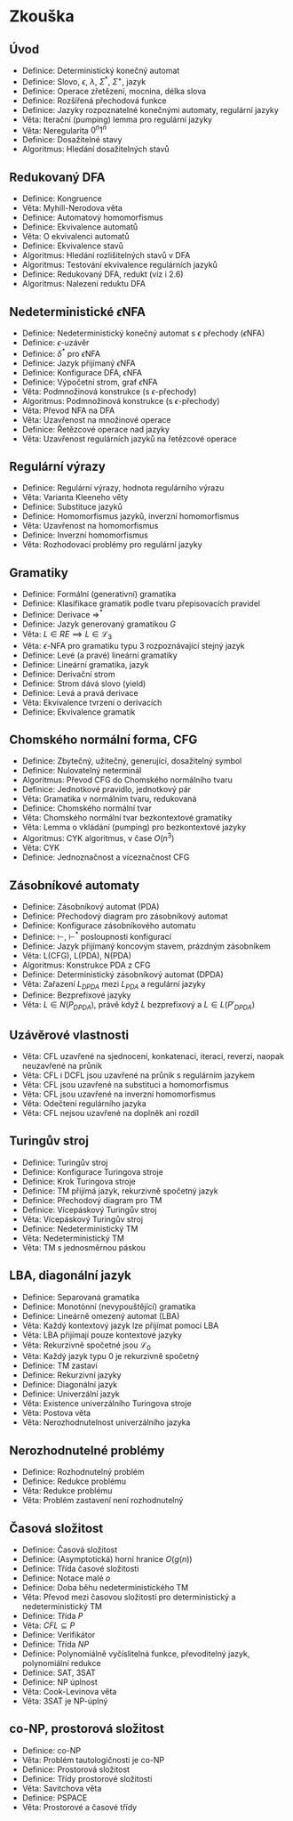 # Zkouška

## Úvod

- Definice: Deterministický konečný automat
- Definice: Slovo, $\epsilon$, $\lambda$, $\Sigma^*$, $\Sigma^+$, jazyk
- Definice: Operace zřetězení, mocnina, délka slova
- Definice: Rozšířená přechodová funkce
- Definice: Jazyky rozpoznatelné konečnými automaty, regulární jazyky
- Věta: Iterační (pumping) lemma pro regulární jazyky
- Věta: Neregularita $0^n1^n$
- Definice: Dosažitelné stavy
- Algoritmus: Hledání dosažitelných stavů

## Redukovaný DFA

- Definice: Kongruence
- Věta: Myhill-Nerodova věta
- Definice: Automatový homomorfismus
- Definice: Ekvivalence automatů
- Věta: O ekvivalenci automatů
- Definice: Ekvivalence stavů
- Algoritmus: Hledání rozlišitelných stavů v DFA
- Algoritmus: Testování ekvivalence regulárních jazyků
- Definice: Redukovaný DFA, redukt (viz i 2.6)
- Algoritmus: Nalezení reduktu DFA

## Nedeterministické $\epsilon$NFA

- Definice: Nedeterministický konečný automat s $\epsilon$ přechody ($\epsilon$NFA)
- Definice: $\epsilon$-uzávěr
- Definice: $\delta^*$ pro $\epsilon$NFA
- Definice: Jazyk přijímaný $\epsilon$NFA
- Definice: Konfigurace DFA, $\epsilon$NFA
- Definice: Výpočetní strom, graf $\epsilon$NFA
- Věta: Podmnožinová konstrukce (s $\epsilon$-přechody)
- Algoritmus: Podmnožinová konstrukce (s $\epsilon$-přechody)
- Věta: Převod NFA na DFA
- Věta: Uzavřenost na množinové operace
- Definice: Řetězcové operace nad jazyky
- Věta: Uzavřenost regulárních jazyků na řetězcové operace

## Regulární výrazy

- Definice: Regulární výrazy, hodnota regulárního výrazu
- Věta: Varianta Kleeneho věty
- Definice: Substituce jazyků
- Definice: Homomorfismus jazyků, inverzní homomorfismus
- Věta: Uzavřenost na homomorfismus
- Definice: Inverzní homomorfismus
- Věta: Rozhodovací problémy pro regulární jazyky

## Gramatiky

- Definice: Formální (generativní) gramatika
- Definice: Klasifikace gramatik podle tvaru přepisovacích pravidel
- Definice: Derivace $\Rightarrow^*$
- Definice: Jazyk generovaný gramatikou $G$
- Věta: $L\in RE\implies L\in\mathcal L_3$
- Věta: $\epsilon$-NFA pro gramatiku typu 3 rozpoznávající stejný jazyk
- Definice: Levé (a pravé) lineární gramatiky
- Definice: Lineární gramatika, jazyk
- Definice: Derivační strom
- Definice: Strom dává slovo (yield)
- Definice: Levá a pravá derivace
- Věta: Ekvivalence tvrzení o derivacích
- Definice: Ekvivalence gramatik

## Chomského normální forma, CFG

- Definice: Zbytečný, užitečný, generující, dosažitelný symbol
- Definice: Nulovatelný neterminál
- Algoritmus: Převod CFG do Chomského normálního tvaru
- Definice: Jednotkové pravidlo, jednotkový pár
- Věta: Gramatika v normálním tvaru, redukovaná
- Definice: Chomského normální tvar
- Věta: Chomského normální tvar bezkontextové gramatiky
- Věta: Lemma o vkládání (pumping) pro bezkontextové jazyky
- Algoritmus: CYK algoritmus, v čase $O(n^3)$
- Věta: CYK
- Definice: Jednoznačnost a víceznačnost CFG

## Zásobníkové automaty

- Definice: Zásobníkový automat (PDA)
- Definice: Přechodový diagram pro zásobníkový automat
- Definice: Konfigurace zásobníkového automatu
- Definice: $\vdash$, $\vdash^*$ posloupnosti konfigurací
- Definice: Jazyk přijímaný koncovým stavem, prázdným zásobníkem
- Věta: L(CFG), L(PDA), N(PDA)
- Algoritmus: Konstrukce PDA z CFG
- Definice: Deterministický zásobníkový automat (DPDA)
- Věta: Zařazení $L_{DPDA}$ mezi $L_{PDA}$ a regulární jazyky
- Definice: Bezprefixové jazyky
- Věta: $L\in N(P_{DPDA})$, právě když $L$ bezprefixový a $L\in L(P'_{DPDA})$

## Uzávěrové vlastnosti

- Věta: CFL uzavřené na sjednocení, konkatenaci, iteraci, reverzi, naopak neuzavřené na průnik
- Věta: CFL i DCFL jsou uzavřené na průnik s regulárním jazykem
- Věta: CFL jsou uzavřené na substituci a homomorfismus
- Věta: CFL jsou uzavřené na inverzní homomorfismus
- Věta: Odečtení regulárního jazyka
- Věta: CFL nejsou uzavřené na doplněk ani rozdíl

## Turingův stroj

- Definice: Turingův stroj
- Definice: Konfigurace Turingova stroje
- Definice: Krok Turingova stroje
- Definice: TM přijímá jazyk, rekurzivně spočetný jazyk
- Definice: Přechodový diagram pro TM
- Definice: Vícepáskový Turingův stroj
- Věta: Vícepáskový Turingův stroj
- Definice: Nedeterministický TM
- Věta: Nedeterministický TM
- Věta: TM s jednosměrnou páskou

## LBA, diagonální jazyk

- Definice: Separovaná gramatika
- Definice: Monotónní (nevypouštějící) gramatika
- Definice: Lineárně omezený automat (LBA)
- Věta: Každý kontextový jazyk lze přijímat pomocí LBA
- Věta: LBA přijímají pouze kontextové jazyky
- Věta: Rekurzivně spočetné jsou $\mathcal L_0$
- Věta: Každý jazyk typu 0 je rekurzivně spočetný
- Definice: TM zastaví
- Definice: Rekurzivní jazyky
- Definice: Diagonální jazyk
- Definice: Univerzální jazyk
- Věta: Existence univerzálního Turingova stroje
- Věta: Postova věta
- Věta: Nerozhodnutelnost univerzálního jazyka

## Nerozhodnutelné problémy

- Definice: Rozhodnutelný problém
- Definice: Redukce problému
- Věta: Redukce problému
- Věta: Problém zastavení není rozhodnutelný

## Časová složitost

- Definice: Časová složitost
- Definice: (Asymptotická) horní hranice $O(g(n))$
- Definice: Třída časové složitosti
- Definice: Notace malé $o$
- Definice: Doba běhu nedeterministického TM
- Věta: Převod mezi časovou složitostí pro deterministický a nedeterministický TM
- Definice: Třída $P$
- Věta: $CFL\subseteq P$
- Definice: Verifikátor
- Definice: Třída $NP$
- Definice: Polynomiálně vyčíslitelná funkce, převoditelný jazyk, polynomiální redukce
- Definice: SAT, 3SAT
- Definice: NP úplnost
- Věta: Cook-Levinova věta
- Věta: 3SAT je NP-úplný

## co-NP, prostorová složitost

- Definice: co-NP
- Věta: Problém tautologičnosti je co-NP
- Definice: Prostorová složitost
- Definice: Třídy prostorové složitosti
- Věta: Savitchova věta
- Definice: PSPACE
- Věta: Prostorové a časové třídy
